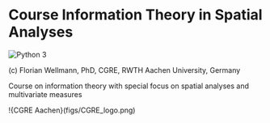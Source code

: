 # Course Information Theory in Spatial Analyses

![Python 3](https://img.shields.io/badge/Python-3-blue.svg)

(c) Florian Wellmann, PhD, CGRE, RWTH Aachen University, Germany

Course on information theory with special focus on spatial analyses and multivariate measures

!{CGRE Aachen}(figs/CGRE_logo.png)


